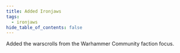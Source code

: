 ```yaml
---
title: Added Ironjaws
tags:
  - ironjaws
hide_table_of_contents: false
---
```

Added the warscrolls from the Warhammer Community faction focus.

